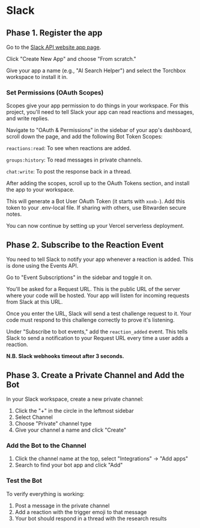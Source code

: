 # Slack

## Phase 1. Register the app

Go to the [Slack API website app page](https://api.slack.com/apps).

Click "Create New App" and choose "From scratch."

Give your app a name (e.g., "AI Search Helper") and select the Torchbox workspace to install it in.

### Set Permissions (OAuth Scopes)

Scopes give your app permission to do things in your workspace. For this project, you'll need to tell Slack your app can read reactions and messages, and write replies.

Navigate to "OAuth & Permissions" in the sidebar of your app's dashboard, scroll down the page, and add the following Bot Token Scopes:

`reactions:read`: To see when reactions are added.

`groups:history`: To read messages in private channels.

`chat:write`: To post the response back in a thread.

After adding the scopes, scroll up to the OAuth Tokens section, and install the app to your workspace. 

This will generate a Bot User OAuth Token (it starts with `xoxb-`). Add this token to your .env-local file. If sharing with others, use Bitwarden secure notes.

You can now continue by setting up your Vercel serverless deployment.

## Phase 2. Subscribe to the Reaction Event

You need to tell Slack to notify your app whenever a reaction is added. This is done using the Events API.

Go to "Event Subscriptions" in the sidebar and toggle it on.

You'll be asked for a Request URL. This is the public URL of the server where your code will be hosted. Your app will listen for incoming requests from Slack at this URL.

Once you enter the URL, Slack will send a test challenge request to it. Your code must respond to this challenge correctly to prove it's listening.

Under "Subscribe to bot events," add the `reaction_added` event. This tells Slack to send a notification to your Request URL every time a user adds a reaction.

**N.B. Slack webhooks timeout after 3 seconds.**

## Phase 3. Create a Private Channel and Add the Bot

In your Slack workspace, create a new private channel:

1. Click the "+" in the circle in the leftmost sidebar
2. Select Channel
3. Choose "Private" channel type
4. Give your channel a name and click "Create"

### Add the Bot to the Channel

1. Click the channel name at the top, select "Integrations" → "Add apps"
2. Search to find your bot app and click "Add"

### Test the Bot

To verify everything is working:

1. Post a message in the private channel
2. Add a reaction with the trigger emoji to that message
3. Your bot should respond in a thread with the research results

